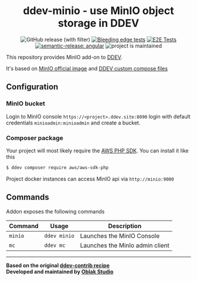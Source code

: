 <div align="center">

# ddev-minio - use MinIO object storage in DDEV

![GitHub release (with filter)](https://img.shields.io/github/v/release/oblakstudio/ddev-minio)
[![Bleeding edge tests](https://github.com/oblakstudio/ddev-minio/actions/workflows/test_bleeding_edge.yml/badge.svg)](https://github.com/oblakstudio/ddev-minio/actions/workflows/test_bleeding_edge.yml)
[![E2E Tests](https://github.com/oblakstudio/ddev-minio/actions/workflows/test_stable.yml/badge.svg?event=push)](https://github.com/oblakstudio/ddev-minio/actions/workflows/tests.yml)
[![semantic-release: angular](https://img.shields.io/badge/semantic--release-angular-e10079?logo=semantic-release)](https://github.com/semantic-release/semantic-release)
![project is maintained](https://img.shields.io/maintenance/yes/2024.svg)

</div>

This repository provides MinIO add-on to [DDEV](https://ddev.readthedocs.io).

It's based on [MinIO official image](https://hub.docker.com/r/minio/minio) and [DDEV custom compose files](https://ddev.readthedocs.io/en/stable/users/extend/custom-compose-files/)

## Configuration

### MinIO bucket

Login to MinIO console `https://<project>.ddev.site:8090` login with default credentials `minioadmin:minioadmin` and create a bucket.

### Composer package

Your project will most likely require the [AWS PHP SDK](https://packagist.org/packages/aws/aws-sdk-php). You can install it like this
```bash
$ ddev composer require aws/aws-sdk-php
```
Project docker instances can access MinIO api via `http://minio:9000`

## Commands

Addon exposes the following commands

| Command | Usage        | Description                     |
|---------|--------------|---------------------------------|
| `minio` | `ddev minio` | Launches the MinIO Console      |
| `mc`    | `ddev mc`    | Launches the MinIo admin client |

___

**Based on the original [ddev-contrib recipe](https://github.com/ddev/ddev-contrib/tree/master/docker-compose-services/mongodb)**  
**Developed and maintained by [Oblak Studio](https://github.com/oblakstudio)**

